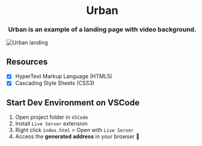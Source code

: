 <h1 align="center">Urban</h1>
<h3 align="center">Urban is an example of a landing page with video background.</h3>

![Urban landing](https://github.com/Doug821/Urban/blob/master/.github/urbanSample.gif)


## Resources
- [x] HyperText Markup Language (HTML5)
- [x] Cascading Style Sheets (CSS3)

## Start Dev Environment on VSCode
1. Open project folder in `VSCode`
2. Install `Live Server` extension
3. Right click `index.html` > Open with `Live Server`
4. Access the **generated address** in your browser 🚀
